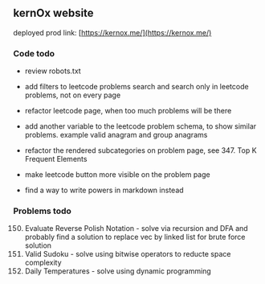 ## kernOx website

deployed prod link: [https://kernox.me/](https://kernox.me/)

### Code todo

- review robots.txt
- add filters to leetcode problems search and search only in leetcode problems, not on every page
- refactor leetcode page, when too much problems will be there

- add another variable to the leetcode problem schema, to show similar problems. example valid anagram and group anagrams
- refactor the rendered subcategories on problem page, see 347. Top K Frequent Elements
- make leetcode button more visible on the problem page
- find a way to write powers in markdown instead <sup>

### Problems todo

150. Evaluate Reverse Polish Notation - solve via recursion and DFA and probably find a solution to replace vec by linked list for brute force solution
36. Valid Sudoku - solve using bitwise operators to reducte space complexity
739. Daily Temperatures - solve using dynamic programming
